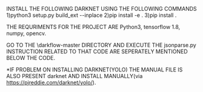 INSTALL THE FOLLOWING DARKNET USING THE FOLLOWING COMMANDS
1)python3 setup.py build_ext --inplace
2)pip install -e .
3)pip install .

THE REQURIMENTS FOR THE PROJECT ARE Python3, tensorflow 1.8, numpy, opencv.

GO TO THE \darkflow-master DIRECTORY AND EXECUTE THE jsonparse.py INSTRUCTION RELATED TO THAT CODE ARE SEPERATELY MENTIONED BELOW THE CODE.

*IF PROBLEM ON INSTALLING DARKNET(YOLO) THE MANUAL FILE IS ALSO PRESENT darknet AND INSTALL MANUALLY(via https://pjreddie.com/darknet/yolo/).
